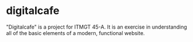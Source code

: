 # digitalcafe
"Digitalcafe" is a project for ITMGT 45-A. It is an exercise in understanding all of the basic elements of a modern, functional website.
